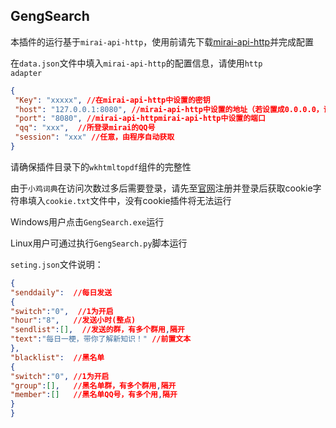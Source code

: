 ## GengSearch

本插件的运行基于<code>mirai-api-http</code>，使用前请先下载[mirai-api-http](https://github.com/project-mirai/mirai-api-http)并完成配置

在<code>data.json</code>文件中填入<code>mirai-api-http</code>的配置信息，请使用<code>http adapter</code>

```json
{
 "Key": "xxxxx", //在mirai-api-http中设置的密钥
 "host": "127.0.0.1:8080", //mirai-api-http中设置的地址（若设置成0.0.0.0，请填写127.0.0.1）
 "port": "8080", //mirai-api-httpmirai-api-http中设置的端口
 "qq": "xxx",  //所登录mirai的QQ号
 "session": "xxx" //任意，由程序自动获取
}
```

请确保插件目录下的<code>wkhtmltopdf</code>组件的完整性



由于<code>小鸡词典</code>在访问次数过多后需要登录，请先至[官网](https://jikipedia.com/)注册并登录后获取cookie字符串填入<code>cookie.txt</code>文件中，没有cookie插件将无法运行



Windows用户点击<code>GengSearch.exe</code>运行

Linux用户可通过执行<code>GengSearch.py</code>脚本运行



<code>seting.json</code>文件说明：

```json
{
"senddaily":  //每日发送
{
"switch":"0",  //1为开启
"hour":"8",   //发送小时(整点)
"sendlist":[],  //发送的群，有多个群用,隔开
"text":"每日一梗，带你了解新知识！" //前置文本
},
"blacklist":  //黑名单
{
"switch":"0", //1为开启
"group":[],   //黑名单群，有多个群用,隔开
"member":[]   //黑名单QQ号，有多个用,隔开
}
}
```

